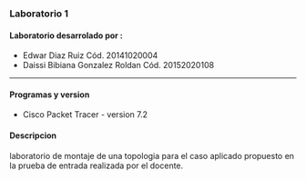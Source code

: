 ### Laboratorio 1

#### Laboratorio desarrolado por :

- Edwar Diaz Ruiz Cód. 20141020004
- Daissi Bibiana Gonzalez Roldan Cód. 20152020108

--- 

#### Programas y version

- Cisco Packet Tracer - version 7.2

#### Descripcion

laboratorio de montaje de una topologia para el caso aplicado propuesto en la prueba de entrada realizada por el docente.
